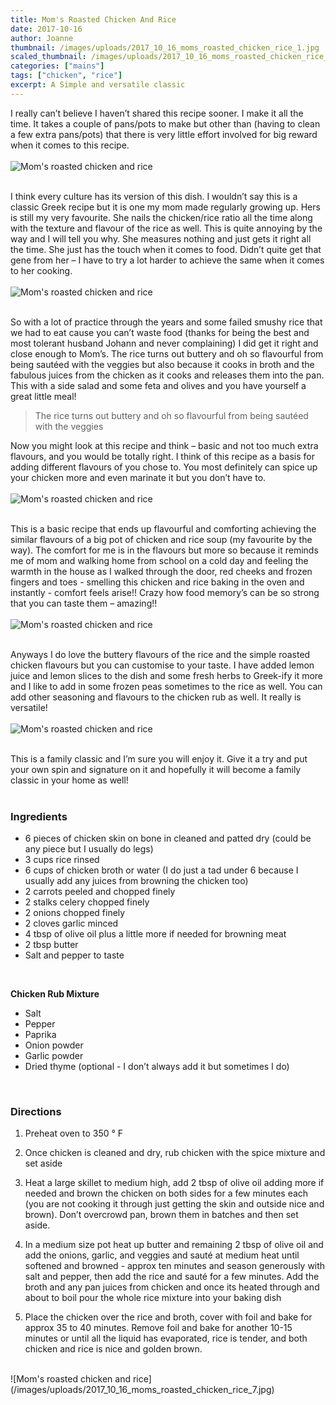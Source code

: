 ```yaml
---
title: Mom's Roasted Chicken And Rice
date: 2017-10-16
author: Joanne
thumbnail: /images/uploads/2017_10_16_moms_roasted_chicken_rice_1.jpg
scaled_thumbnail: /images/uploads/2017_10_16_moms_roasted_chicken_rice_0.jpg
categories: ["mains"]
tags: ["chicken", "rice"]
excerpt: A Simple and versatile classic
---
```


I really can’t believe I haven’t shared this recipe sooner. I make it all the time. It takes a couple of pans/pots to make but other than (having to clean a few extra pans/pots) that there is very little effort involved for big reward when it comes to this recipe.
<br>
<br>
![Mom's roasted chicken and rice](/images/uploads/2017_10_16_moms_roasted_chicken_rice_2.jpg)
<br>
<br>

I think every culture has its version of this dish. I wouldn’t say this is a classic Greek recipe but it is one my mom made regularly growing up. Hers is still my very favourite. She nails the chicken/rice ratio all the time along with the texture and flavour of the rice as well. This is quite annoying by the way and I will tell you why. She measures nothing and just gets it right all the time. She just has the touch when it comes to food.  Didn’t quite get that gene from her &ndash; I have to try a lot harder to achieve the same when it comes to her cooking.
<br>
<br>
![Mom's roasted chicken and rice](/images/uploads/2017_10_16_moms_roasted_chicken_rice_3.jpg)
<br>
<br>

So with a lot of practice through the years and some failed smushy rice that we had to eat cause you can’t waste food (thanks for being the best and most tolerant husband Johann and never complaining) I did get it right and close enough to Mom’s. The rice turns out buttery and oh so flavourful from being sautéed with the veggies but also because it cooks in broth and the fabulous juices from the chicken as it cooks and releases them into the pan. This with a side salad and some feta and olives and you have yourself a great little meal!

> The rice turns out buttery and oh so flavourful from being sautéed with the veggies

Now you might look at this recipe and think &ndash; basic and not too much extra flavours, and you would be totally right. I think of this recipe as a basis for adding different flavours of you chose to.  You most definitely can spice up your chicken more and even marinate it but you don’t have to.
<br>
<br>
![Mom's roasted chicken and rice](/images/uploads/2017_10_16_moms_roasted_chicken_rice_4.jpg)
<br>
<br>

This is a basic recipe that ends up flavourful and comforting achieving the similar flavours of a big pot of chicken and rice soup (my favourite by the way). The comfort for me is in the flavours but more so because it reminds me of mom and walking home from school on a cold day and feeling the warmth in the house as I walked through the door, red cheeks and frozen fingers and toes - smelling this chicken and rice baking in the oven and instantly - comfort feels arise!! Crazy how food memory’s can be so strong that you can taste them &ndash; amazing!!
<br>
<br>
![Mom's roasted chicken and rice](/images/uploads/2017_10_16_moms_roasted_chicken_rice_5.jpg)
<br>
<br>

Anyways I do love the buttery flavours of the rice and the simple roasted chicken flavours but you can customise to your taste. I have added lemon juice and lemon slices to the dish and some fresh herbs to Greek-ify it more and I like to add in some frozen peas sometimes to the rice as well. You can add other seasoning and flavours to the chicken rub as well. It really is versatile!
<br>
<br>
![Mom's roasted chicken and rice](/images/uploads/2017_10_16_moms_roasted_chicken_rice_6.jpg)
<br>
<br>

This is a family classic and I’m sure you will enjoy it. Give it a try and put your own spin and signature on it and hopefully it will become a family classic in your home as well!
<br>
<br>

### Ingredients

* 6 pieces of chicken skin on bone in cleaned and patted dry (could be any piece but I usually do legs)
* 3 cups rice rinsed
* 6 cups of chicken broth or water (I do just a tad under 6 because I usually add any juices from browning the chicken too)
* 2 carrots peeled and chopped finely
* 2 stalks celery chopped finely
* 2 onions chopped finely
* 2 cloves garlic minced
* 4 tbsp of olive oil plus a little more if needed for browning meat
* 2 tbsp butter
* Salt and pepper to taste
<br>

**Chicken Rub Mixture**

* Salt
* Pepper
* Paprika
* Onion powder
* Garlic powder
* Dried thyme (optional - I don’t always add it but sometimes I do)
<br>

### Directions

1. Preheat oven to 350 &deg; F

1. Once chicken is cleaned and dry, rub chicken with the spice mixture and set aside

1. Heat a large skillet to medium high, add 2 tbsp of olive oil adding more if needed and brown the chicken on both sides for a few minutes each (you are not cooking it through just getting the skin and outside nice and brown). Don’t overcrowd pan, brown them in batches and then set aside.

1. In a medium size pot heat up butter and remaining 2 tbsp of olive oil and add the onions, garlic, and veggies and sauté at medium heat until softened and browned - approx ten minutes and season generously with salt and pepper,  then add the rice and sauté for a few minutes. Add the broth and any pan juices from chicken and once its heated through and about to boil pour the whole rice mixture into your baking dish

1. Place the chicken over the rice and broth, cover with foil and bake for approx 35 to 40 minutes. Remove foil and bake for another 10-15 minutes or until all the liquid has evaporated, rice is tender, and both chicken and rice is nice and golden brown.

<br>
![Mom's roasted chicken and rice](/images/uploads/2017_10_16_moms_roasted_chicken_rice_7.jpg)